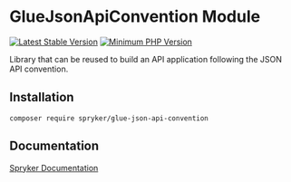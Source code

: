 # GlueJsonApiConvention Module
[![Latest Stable Version](https://poser.pugx.org/spryker/glue-json-api-convention/v/stable.svg)](https://packagist.org/packages/spryker/glue-json-api-convention)
[![Minimum PHP Version](https://img.shields.io/badge/php-%3E%3D%208.0-8892BF.svg)](https://php.net/)

Library that can be reused to build an API application following the JSON API convention.

## Installation

```
composer require spryker/glue-json-api-convention
```

## Documentation

[Spryker Documentation](https://docs.spryker.com)
